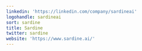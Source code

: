 ```yaml
---
linkedin: 'https://linkedin.com/company/sardineai'
logohandle: sardineai
sort: sardine
title: Sardine
twitter: sardine
website: 'https://www.sardine.ai/'
---
```

